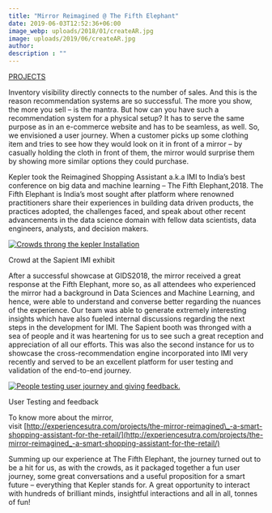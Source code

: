 ```yaml
---
title: "Mirror Reimagined @ The Fifth Elephant"
date: 2019-06-03T12:52:36+06:00
image_webp: uploads/2018/01/createAR.jpg
image: uploads/2019/06/createAR.jpg
author: 
description : ""
---
```


[PROJECTS](http://experiencesutra.com/category/projects/)

Inventory visibility directly connects to the number of sales. And this is the reason recommendation systems are so successful. The more you show, the more you sell – is the mantra. But how can you have such a recommendation system for a physical setup? It has to serve the same purpose as in an e-commerce website and has to be seamless, as well. So, we envisioned a user journey. When a customer picks up some clothing item and tries to see how they would look on it in front of a mirror – by casually holding the cloth in front of them, the mirror would surprise them by showing more similar options they could purchase.

Kepler took the Reimagined Shopping Assistant a.k.a IMI to India’s best conference on big data and machine learning – The Fifth Elephant,2018. The Fifth Elephant is India’s most sought after platform where renowned practitioners share their experiences in building data driven products, the practices adopted, the challenges faced, and speak about other recent advancements in the data science domain with fellow data scientists, data engineers, analysts, and decision makers.

[![Crowds throng the kepler Installation](http://experiencesutra.com/wp-content/uploads/2018/08/9-1024x576.jpg)](http://experiencesutra.com/wp-content/uploads/2018/08/9.jpg)

Crowd at the Sapient IMI exhibit

After a successful showcase at GIDS2018, the mirror received a great response at the Fifth Elephant, more so, as all attendees who experienced the mirror had a background in Data Sciences and Machine Learning, and hence, were able to understand and converse better regarding the nuances of the experience. Our team was able to generate extremely interesting insights which have also fueled internal discussions regarding the next steps in the development for IMI. The Sapient booth was thronged with a sea of people and it was heartening for us to see such a great reception and appreciation of all our efforts. This was also the second instance for us to showcase the cross-recommendation engine incorporated into IMI very recently and served to be an excellent platform for user testing and validation of the end-to-end journey.

[![People testing user journey and giving feedback.](http://experiencesutra.com/wp-content/uploads/2018/08/8.jpg)](http://experiencesutra.com/wp-content/uploads/2018/08/8.jpg)

User Testing and feedback

To know more about the mirror, visit [http://experiencesutra.com/projects/the-mirror-reimagined\_-a-smart-shopping-assistant-for-the-retail/](http://experiencesutra.com/projects/the-mirror-reimagined_-a-smart-shopping-assistant-for-the-retail/)

Summing up our experience at The Fifth Elephant, the journey turned out to be a hit for us, as with the crowds, as it packaged together a fun user journey, some great conversations and a useful proposition for a smart future – everything that Kepler stands for. A great opportunity to interact with hundreds of brilliant minds, insightful interactions and all in all, tonnes of fun!
